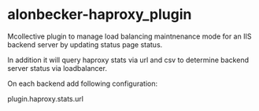 alonbecker-haproxy_plugin
=========================
Mcollective plugin to manage load balancing maintnenance mode for an IIS backend server by updating status page status. 

In addition it will query haproxy stats via url and csv to determine backend server status via loadbalancer.

On each backend add following configuration:

plugin.haproxy.stats.url
